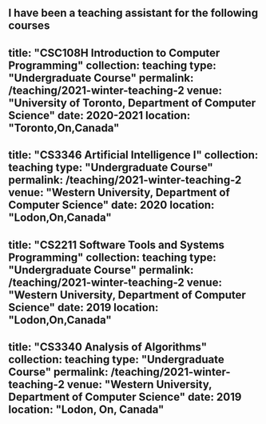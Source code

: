 I have been a teaching assistant for the following courses 
---
title: "CSC108H Introduction to Computer Programming"
collection: teaching
type: "Undergraduate Course"
permalink: /teaching/2021-winter-teaching-2
venue: "University of Toronto, Department of Computer Science"
date: 2020-2021
location: "Toronto,On,Canada"
---
title: "CS3346 Artificial Intelligence I"
collection: teaching
type: "Undergraduate Course"
permalink: /teaching/2021-winter-teaching-2
venue: "Western University, Department of Computer Science"
date: 2020
location: "Lodon,On,Canada"
---
title: "CS2211 Software Tools and Systems Programming"
collection: teaching
type: "Undergraduate Course"
permalink: /teaching/2021-winter-teaching-2
venue: "Western University, Department of Computer Science"
date: 2019
location: "Lodon,On,Canada"
---
title: "CS3340 Analysis of Algorithms"
collection: teaching
type: "Undergraduate Course"
permalink: /teaching/2021-winter-teaching-2
venue: "Western University, Department of Computer Science"
date: 2019
location: "Lodon, On, Canada"
---
